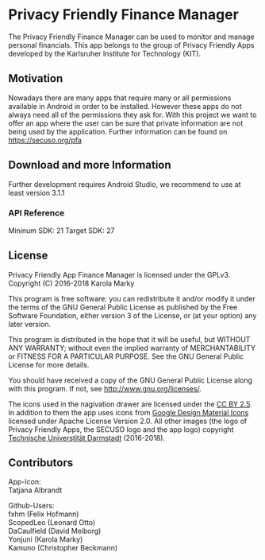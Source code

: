﻿# Privacy Friendly Finance Manager

The Privacy Friendly Finance Manager can be used to monitor and manage personal financials. This app belongs to the group of Privacy Friendly Apps developed by the Karlsruher Institute for Technology (KIT). 

## Motivation

Nowadays there are many apps that require many or all permissions available in Android in order to be installed. However these apps do not always need all of the permissions they ask for. With this project we want to offer an app where the user can be sure that private information are not being used by the application. Further information can be found on https://secuso.org/pfa

## Download and more Information

Further development requires Android Studio, we recommend to use at least version 3.1.1
 
### API Reference

Mininum SDK: 21
Target SDK: 27 

## License

Privacy Friendly App Finance Manager is licensed under the GPLv3.
Copyright (C) 2016-2018  Karola Marky

This program is free software: you can redistribute it and/or modify
it under the terms of the GNU General Public License as published by
the Free Software Foundation, either version 3 of the License, or
(at your option) any later version.

This program is distributed in the hope that it will be useful,
but WITHOUT ANY WARRANTY; without even the implied warranty of
MERCHANTABILITY or FITNESS FOR A PARTICULAR PURPOSE.  See the
GNU General Public License for more details.

You should have received a copy of the GNU General Public License
along with this program. If not, see <http://www.gnu.org/licenses/>.

The icons used in the nagivation drawer are licensed under the [CC BY 2.5](http://creativecommons.org/licenses/by/2.5/). In addition to them the app uses icons from [Google Design Material Icons](https://design.google.com/icons/index.html) licensed under Apache License Version 2.0. All other images (the logo of Privacy Friendly Apps, the SECUSO logo and the app logo) copyright [Technische Universtität Darmstadt](www.tu-darmstadt.de) (2016-2018).

## Contributors

App-Icon: <br />
Tatjana Albrandt<br />

Github-Users: <br />
fxhm (Felix Hofmann)<br />
ScopedLeo (Leonard Otto)<br />
DaCaulfield (David Meiborg)<br />
Yonjuni (Karola Marky)<br />
Kamuno (Christopher Beckmann)




